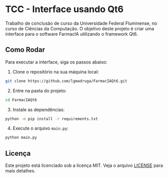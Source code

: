 # TCC - Interface usando Qt6

Trabalho de conclusão de curso da Universidade Federal Fluminense, no curso de Ciências da Computação. O objetivo deste projeto é criar uma interface para o software FarmacIA utilizando o framework Qt6.

## Como Rodar

Para executar a interface, siga os passos abaixo:

1. Clone o repositório na sua máquina local:

```bash
git clone https://github.com/lgmadruga/FarmacIAQt6.git
```

2. Entre na pasta do projeto:

```bash
cd FarmacIAQt6
```

3. Instale as dependências:

```bash
python -m pip install -r requirements.txt
```

4. Execute o arquivo `main.py`:

```bash
python main.py
```

## Licença

Este projeto está licenciado sob a licença MIT. Veja o arquivo [LICENSE](LICENSE) para mais detalhes.
